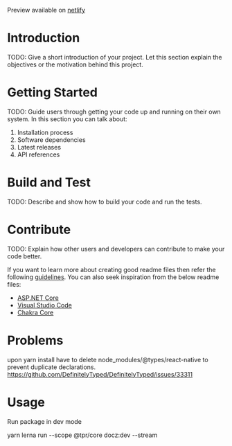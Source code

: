 Preview available on [netlify](https://5e5fabdee8df61000854c622--dreamy-goldstine-f2ab84.netlify.com/)

# Introduction

TODO: Give a short introduction of your project. Let this section explain the objectives or the motivation behind this project.

# Getting Started

TODO: Guide users through getting your code up and running on their own system. In this section you can talk about:

1. Installation process
2. Software dependencies
3. Latest releases
4. API references

# Build and Test

TODO: Describe and show how to build your code and run the tests.

# Contribute

TODO: Explain how other users and developers can contribute to make your code better.

If you want to learn more about creating good readme files then refer the following [guidelines](https://docs.microsoft.com/en-us/azure/devops/repos/git/create-a-readme?view=azure-devops). You can also seek inspiration from the below readme files:

- [ASP.NET Core](https://github.com/aspnet/Home)
- [Visual Studio Code](https://github.com/Microsoft/vscode)
- [Chakra Core](https://github.com/Microsoft/ChakraCore)

# Problems

upon yarn install have to delete node_modules/@types/react-native to prevent duplicate declarations.
https://github.com/DefinitelyTyped/DefinitelyTyped/issues/33311

# Usage

Run package in dev mode

yarn lerna run --scope @tpr/core docz:dev --stream
